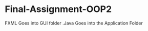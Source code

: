 # Final-Assignment-OOP2
FXML Goes into GUI folder
                .Java Goes into the Application Folder
